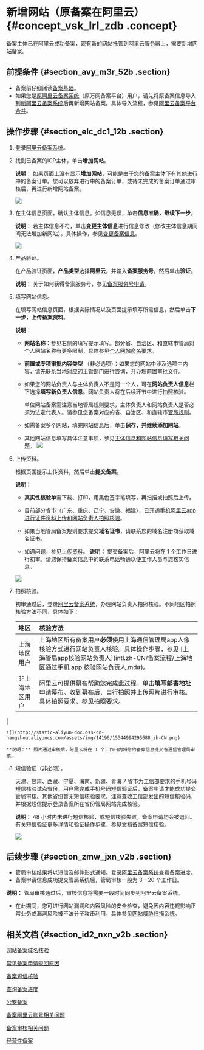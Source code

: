 # 新增网站（原备案在阿里云） {#concept_vsk_lrl_zdb .concept}

备案主体已在阿里云成功备案，现有新的网站托管到阿里云服务器上，需要新增网站备案。

## 前提条件 {#section_avy_m3r_52b .section}

-   备案前仔细阅读[备案基础](../../../../intl.zh-CN/产品简介/备案基础.md#)。
-   如果您是[原阿里云备案系统](http://beian.gein.cn)（原万网备案平台）用户，请先将原备案信息导入到[新阿里云备案系统](http://beian.aliyun.com)后再新增网站备案。具体导入流程，参见[阿里云备案平台合并](https://help.aliyun.com/document_detail/48581.html)。

## 操作步骤 {#section_elc_dc1_12b .section}

1.  登录[阿里云备案系统](https://beian.aliyun.com/)。
2.  找到已备案的ICP主体，单击**增加网站**。

    **说明：** 如果页面上没有显示**增加网站**，可能是由于您的备案主体下有其他进行中的备案订单。您可以放弃进行中的备案订单，或待未完成的备案订单通过审核后，再进行新增网站备案。

    ![](http://static-aliyun-doc.oss-cn-hangzhou.aliyuncs.com/assets/img/14200/15344994289771_zh-CN.png)

3.  在主体信息页面，确认主体信息。如信息无误，单击**信息准确，继续下一步**。

    **说明：** 若主体信息不符，单击**变更主体信息**进行信息修改（修改主体信息期间间无法增加新网站）。具体操作，参见[变更备案信息](intl.zh-CN/备案流程/变更备案信息.md#)。

    ![](http://static-aliyun-doc.oss-cn-hangzhou.aliyuncs.com/assets/img/14200/15344994289772_zh-CN.png)

4.  产品验证。

    在产品验证页面，**产品类型**选择**阿里云**，并输入**备案服务号**，然后单击**验证**。

    **说明：** 关于如何获得备案服务号，参见[备案服务号申请](intl.zh-CN/备案流程/申请备案服务号.md#)。

5.  填写网站信息。

    在填写网站信息页面，根据实际情况以及页面提示填写所需信息，然后单击**下一步，上传备案资料**。

    **说明：** 

    -   **网站名称**：参见右侧的填写提示填写。部分省、自治区、和直辖市管局对个人网站名称有更多限制，具体参见[个人网站命名要求](../../../../intl.zh-CN/常见问题/填写主体信息和网站信息.md#section_rdk_mvr_zdb)。
    -   **前置或专项审批内容类型** （非必选项）：如果您的网站中涉及选项中内容，请先联系当地对应的主管部门进行咨询，并办理前置审批文件。
    -   如果您的网站负责人与主体负责人不是同一个人，可在**网站负责人信息**栏下选择**填写新负责人信息**。网站负责人将在后续环节中进行拍照核验。

        单位网站备案需注意当地管局规则要求，主体负责人和网站负责人是否必须为法定代表人。请参见您备案对应的省、自治区、和直辖市[管局规则](https://beian.aliyun.com/?spm=a2c4g.11186623.765261.5.2SXlJ8#MapDataContainer)。

    -   如需备案多个网站，填完网站信息后，单击**保存，并继续添加网站**。
    -   其他网站信息填写具体注意事项，参见[主体信息和网站信息填写相关问题](../../../../intl.zh-CN/常见问题/填写主体信息和网站信息.md#section_hxd_kvr_zdb)。
    ![](http://static-aliyun-doc.oss-cn-hangzhou.aliyuncs.com/assets/img/14196/15344994299724_zh-CN.png)

6.  上传资料。

    根据页面提示上传资料，然后单击**提交备案**。

    **说明：** 

    -   **真实性核验单**需下载、打印，用黑色签字笔填写，再扫描或拍照后上传。
    -   目前部分省市（广东、重庆、辽宁、安徽、福建），已开通[手机阿里云app进行证件资料上传和网站负责人拍照核验](../../../../intl.zh-CN/常见问题/上传资料.md#)。

    -   如果当地管局备案规则要求提交**域名证书**，请联系您的域名注册商获取域名证书。
    -   如遇问题，参见[上传资料](../../../../intl.zh-CN/常见问题/上传资料.md#)。
    **说明：** 提交备案后，阿里云将在 1 个工作日进行初审。请您保持备案信息中的联系电话畅通以便工作人员与您核实信息。

    ![](http://static-aliyun-doc.oss-cn-hangzhou.aliyuncs.com/assets/img/14196/15344994295663_zh-CN.png)

7.  拍照核验。

    初审通过后，登录[阿里云备案系统](https://beian.aliyun.com/order/selfBaIndex.htm)，办理网站负责人拍照核验。不同地区拍照核验方法不同，具体如下：

    |地区|核验方法|
    |:-|:---|
    |上海地区用户|上海地区所有备案用户**必须**使用上海通信管理局app人像核验方式进行网站负责人核验。具体操作步骤，参见 [上海管局app核验网站负责人](intl.zh-CN/备案流程/上海地区通过手机 app 核验网站负责人.md#)。|
    |非上海地区用户|阿里云可提供幕布帮助您完成此过程。单击**填写邮寄地址**申请幕布。收到幕布后，自行拍照并上传照片进行审核。具体拍照要求，参见[拍照要求](../../../../intl.zh-CN/常见问题/拍照核验.md#section_tb4_cht_zdb)。

|

    ![](http://static-aliyun-doc.oss-cn-hangzhou.aliyuncs.com/assets/img/14196/15344994295688_zh-CN.png)

    **说明：** 照片通过审核后，阿里云将在 1 个工作日内将您的备案信息提交省通信管理局审核。

8.  短信验证（非必须）。

    天津、甘肃、西藏、宁夏、海南、新疆、青海 7 省市为工信部要求的手机号码短信核验试点省份，用户需完成手机号码短信验证后，备案申请才能成功提交管局审核。其他省份暂无短信核验要求。注意查收工信部发出的短信核验码，并根据短信提示登录备案所在省份管局网站完成核验。

    **说明：** 48 小时内未进行短信核验，或短信核验失败，备案申请均会被退回。有关短信验证更多详情和验证操作步骤，参见文档[备案短信核验](intl.zh-CN/备案流程/备案短信核验.md#)。

    ![](http://static-aliyun-doc.oss-cn-hangzhou.aliyuncs.com/assets/img/14196/15344994299730_zh-CN.png)


## 后续步骤 {#section_zmw_jxn_v2b .section}

-   管局审核结果将以短信及邮件形式通知。登录[阿里云备案系统](https://beian.aliyun.com/order/index)查看备案进度。
-   备案申请信息成功提交管局系统后，管局审核一般为 3 - 20 个工作日。

**说明：** 管局审核通过后，审核信息将需要一段时间同步到阿里云备案系统。

-   在此期间，您可进行网站漏洞和内容风险的安全检查，避免因内容违规影响正常业务或漏洞风险被不法分子攻击利用，具体参见[网站威胁扫描系统](https://www.alibabacloud.com/zh/product/avds)。

## 相关文档 {#section_id2_nxn_v2b .section}

[网站备案域名核验](../../../../intl.zh-CN/常见问题/网站备案域名核验.md#)

[常见备案申请驳回原因](../../../../intl.zh-CN/常见问题/常见备案申请驳回原因.md#)

[备案短信核验](intl.zh-CN/备案流程/备案短信核验.md#)

[查询备案进度](https://help.aliyun.com/video_detail/71189.html)

[公安备案](../../../../intl.zh-CN/常见问题/公安备案.md#)

[备案阿里云账号相关问题](../../../../intl.zh-CN/常见问题/备案阿里云账号.md#)

[备案审核相关问题](../../../../intl.zh-CN/常见问题/备案审核.md#)

[经营性备案](../../../../intl.zh-CN/常见问题/经营性备案.md#)


